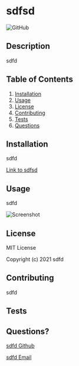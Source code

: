 # sdfsd

![GitHub](https://img.shields.io/github/license/sdfd/sdfd)

## Description
    
sdfd
    
## Table of Contents
1. [Installation](#installation)
2. [Usage](#usage)
3. [License](#license)
4. [Contributing](#contributing)
5. [Tests](#tests)
6. [Questions](#questions)
    
## Installation
    
sdfd
    
[Link to sdfsd](sdfd)
    
## Usage
    
sdfd

![Screenshot](sdfd)
    
## License
    
MIT License 
    
Copyright (c) 2021 sdfd
    
## Contributing
    
sdfd


    
## Tests
    

    
## Questions?
    
[sdfd Github]()
    
[sdfd Email]()